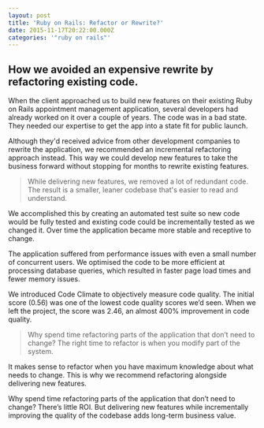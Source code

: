 ```yaml
---
layout: post
title: 'Ruby on Rails: Refactor or Rewrite?'
date: 2015-11-17T20:22:00.000Z
categories: '"ruby on rails"'
---
```


## How we avoided an expensive rewrite by refactoring existing code.

When the client approached us to build new features on their existing Ruby on Rails appointment management application, several developers had already worked on it over a couple of years. The code was in a bad state. They needed our expertise to get the app into a state fit for public launch.

Although they'd received advice from other development companies to rewrite the application, we recommended an incremental refactoring approach instead. This way we could develop new features to take the business forward without stopping for months to rewrite existing features.

> While delivering new features, we removed a lot of redundant code. The result is a smaller, leaner codebase that's easier to read and understand.

We accomplished this by creating an automated test suite so new code would be fully tested and existing code could be incrementally tested as we changed it. Over time the application became more stable and receptive to change.

The application suffered from performance issues with even a small number of concurrent users. We optimised the code to be more efficient at processing database queries, which resulted in faster page load times and fewer memory issues.

We introduced Code Climate to objectively measure code quality. The initial score (0.56) was one of the lowest code quality scores we’d seen. When we left the project, the score was 2.46, an almost 400% improvement in code quality.

> Why spend time refactoring parts of the application that don’t need to change? The right time to refactor is when you modify part of the system.

It makes sense to refactor when you have maximum knowledge about what needs to change. This is why we recommend refactoring alongside delivering new features.&nbsp;

Why spend time refactoring parts of the application that don’t need to change? There’s little ROI. But delivering new features while incrementally improving the quality of the codebase adds long-term business value.